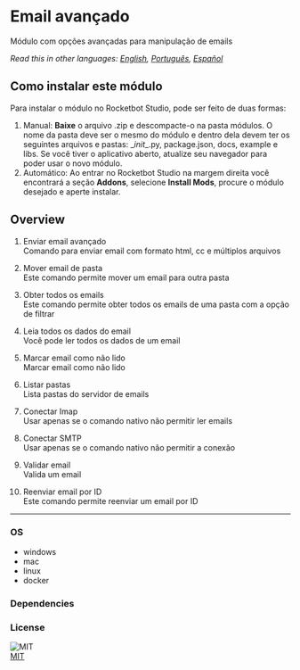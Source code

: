 # Email avançado
  
Módulo com opções avançadas para manipulação de emails  

*Read this in other languages: [English](README.md), [Português](README.pr.md), [Español](README.es.md)*

## Como instalar este módulo
  
Para instalar o módulo no Rocketbot Studio, pode ser feito de duas formas:
1. Manual: __Baixe__ o arquivo .zip e descompacte-o na pasta módulos. O nome da pasta deve ser o mesmo do módulo e dentro dela devem ter os seguintes arquivos e pastas: \__init__.py, package.json, docs, example e libs. Se você tiver o aplicativo aberto, atualize seu navegador para poder usar o novo módulo.
2. Automático: Ao entrar no Rocketbot Studio na margem direita você encontrará a seção **Addons**, selecione **Install Mods**, procure o módulo desejado e aperte instalar.  


## Overview


1. Enviar email avançado  
Comando para enviar email com formato html, cc e múltiplos arquivos

2. Mover email de pasta  
Este comando permite mover um email para outra pasta

3. Obter todos os emails  
Este comando permite obter todos os emails de uma pasta com a opção de filtrar

4. Leia todos os dados do email  
Você pode ler todos os dados de um email

5. Marcar email como não lido  
Marcar email como não lido

6. Listar pastas  
Lista pastas do servidor de emails

7. Conectar Imap  
Usar apenas se o comando nativo não permitir ler emails

8. Conectar SMTP  
Usar apenas se o comando nativo não permitir a conexão

9. Validar email  
Valida um email

10. Reenviar email por ID  
Este comando permite reenviar um email por ID  




----
### OS

- windows
- mac
- linux
- docker

### Dependencies

### License
  
![MIT](https://camo.githubusercontent.com/107590fac8cbd65071396bb4d04040f76cde5bde/687474703a2f2f696d672e736869656c64732e696f2f3a6c6963656e73652d6d69742d626c75652e7376673f7374796c653d666c61742d737175617265)  
[MIT](http://opensource.org/licenses/mit-license.ph)